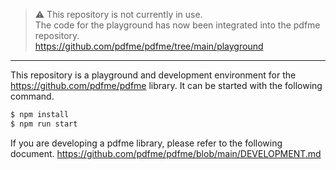 > ⚠️ This repository is not currently in use.  
> The code for the playground has now been integrated into the pdfme repository.  
> https://github.com/pdfme/pdfme/tree/main/playground

---

This repository is a playground and development environment for the https://github.com/pdfme/pdfme library.
It can be started with the following command.

```cmd
$ npm install
$ npm run start
```

If you are developing a pdfme library, please refer to the following document.
https://github.com/pdfme/pdfme/blob/main/DEVELOPMENT.md
